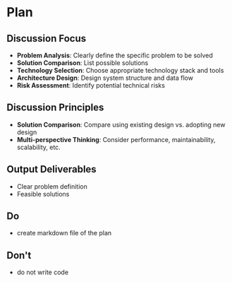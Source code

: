 # Plan

## Discussion Focus

- **Problem Analysis**: Clearly define the specific problem to be solved
- **Solution Comparison**: List possible solutions
- **Technology Selection**: Choose appropriate technology stack and tools
- **Architecture Design**: Design system structure and data flow
- **Risk Assessment**: Identify potential technical risks

## Discussion Principles

- **Solution Comparison**: Compare using existing design vs. adopting new design
- **Multi-perspective Thinking**: Consider performance, maintainability, scalability, etc.

## Output Deliverables

- Clear problem definition
- Feasible solutions

## Do

- create markdown file of the plan

## Don't

- do not write code
